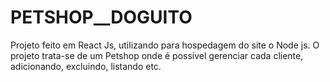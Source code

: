 # PETSHOP__DOGUITO
  Projeto feito em React Js, utilizando para hospedagem do site o Node js. O projeto trata-se de um Petshop onde é possível gerenciar cada cliente, adicionando, excluindo, listando etc. 
